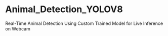 # Animal_Detection_YOLOV8
 Real-Time Animal Detection Using Custom Trained Model for Live Inference on Webcam
